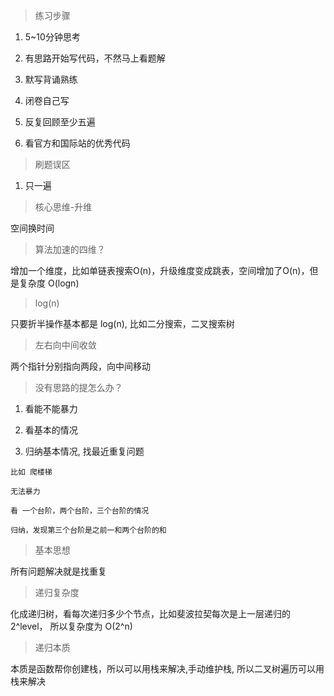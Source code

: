 
> 练习步骤

1. 5~10分钟思考

2. 有思路开始写代码，不然马上看题解

3. 默写背诵熟练

4. 闭卷自己写

5. 反复回顾至少五遍

6. 看官方和国际站的优秀代码

> 刷题误区

1. 只一遍

> 核心思维-升维

空间换时间

> 算法加速的四维？

增加一个维度，比如单链表搜索O(n)，升级维度变成跳表，空间增加了O(n)，但是复杂度 O(logn)

> log(n)

只要折半操作基本都是 log(n), 比如二分搜索，二叉搜索树

> 左右向中间收敛

两个指针分别指向两段，向中间移动

> 没有思路的提怎么办？

1. 看能不能暴力

2. 看基本的情况

3. 归纳基本情况, 找最近重复问题

```
比如 爬楼梯

无法暴力

看 一个台阶，两个台阶，三个台阶的情况

归纳，发现第三个台阶是之前一和两个台阶的和
```

> 基本思想

所有问题解决就是找重复



> 递归复杂度

化成递归树，看每次递归多少个节点，比如斐波拉契每次是上一层递归的2^level， 所以复杂度为 O(2^n)


> 递归本质

本质是函数帮你创建栈，所以可以用栈来解决,手动维护栈, 所以二叉树遍历可以用栈来解决
